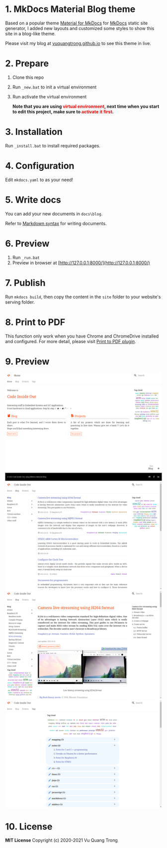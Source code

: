 # 1. MkDocs Material Blog theme

Based on a popular theme [Material for MkDocs](https://squidfunk.github.io/mkdocs-material/) for [MkDocs](https://www.mkdocs.org/) static site generator, I added new layouts and customized some styles to show this site in a blog-like theme.

Please visit my blog at [vuquangtrong.github.io](https://www.codeinsideout.com) to see this theme in live.

# 2. Prepare

1. Clone this repo

2. Run `_new.bat` to init a virtual environment

3. Run activate the virtual environment

    __Note that you are using <span style='color:red;'>virtual environment</span>, next time when you start to edit this project, make sure to <span style='color:red;'>activate it first</span>.__

# 3. Installation

Run `_install.bat` to install required packages.

# 4. Configuration

Edit `mkdocs.yaml` to as your need!

# 5. Write docs

You can add your new documents in `docs\blog`.

Refer to [Markdown syntax](https://www.codeinsideout.com/blog/site-setup/markdown-syntax/) for writing documents.

# 6. Preview

1. Run `_run.bat`
2. Preview in browser at [http://127.0.0.1:8000/](http://127.0.0.1:8000/)

# 7. Publish

Run `mkdocs build`, then copy the content in the `site` folder to your website's serving folder.

# 8. Print to PDF

This function only work when you have Chrome and ChromeDrive installed and configured. For more detail, please visit [Print to PDF plugin](https://www.codeinsideout.com/blog/site-setup/print-to-pdf/#print-to-pdf-plugin).

# 9. Preview

![Homepage](preview_home.png)
![Blog posts](preview_blog.png)
![An article](preview_article.png)
![Tag lists](preview_tags.png)

# 10. License

**MIT License**
Copyright (c) 2020-2021 Vu Quang Trong
